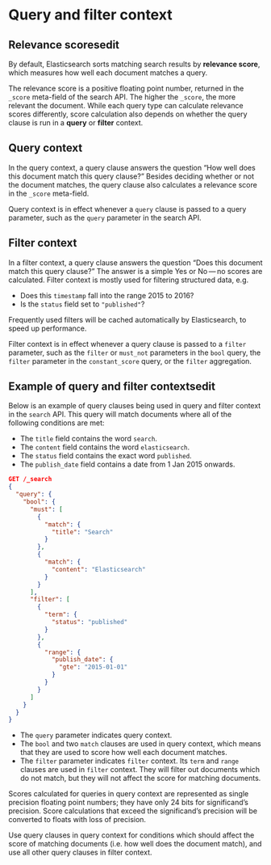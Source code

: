 # Query and filter context

## Relevance scoresedit

By default, Elasticsearch sorts matching search results by **relevance score**, which measures how well each document matches a query.

The relevance score is a positive floating point number, returned in the `_score` meta-field of the search API. The higher the `_score`, the more relevant the document. While each query type can calculate relevance scores differently, score calculation also depends on whether the query clause is run in a **query** or **filter** context.

## Query context

In the query context, a query clause answers the question “How well does this document match this query clause?” Besides deciding whether or not the document matches, the query clause also calculates a relevance score in the `_score` meta-field.

Query context is in effect whenever a `query` clause is passed to a query parameter, such as the `query` parameter in the search API.

## Filter context

In a filter context, a query clause answers the question “Does this document match this query clause?” The answer is a simple Yes or No — no scores are calculated. Filter context is mostly used for filtering structured data, e.g.

- Does this `timestamp` fall into the range 2015 to 2016?
- Is the `status` field set to `"published"`?

Frequently used filters will be cached automatically by Elasticsearch, to speed up performance.

Filter context is in effect whenever a query clause is passed to a `filter` parameter, such as the `filter` or `must_not` parameters in the `bool` query, the `filter` parameter in the `constant_score` query, or the `filter` aggregation.

## Example of query and filter contextsedit

Below is an example of query clauses being used in query and filter context in the `search` API. This query will match documents where all of the following conditions are met:

- The `title` field contains the word `search`.
- The `content` field contains the word `elasticsearch`.
- The `status` field contains the exact word `published`.
- The `publish_date` field contains a date from 1 Jan 2015 onwards.

```JSON
GET /_search
{
  "query": {
    "bool": {
      "must": [
        {
          "match": {
            "title": "Search"
          }
        },
        {
          "match": {
            "content": "Elasticsearch"
          }
        }
      ],
      "filter": [
        {
          "term": {
            "status": "published"
          }
        },
        {
          "range": {
            "publish_date": {
              "gte": "2015-01-01"
            }
          }
        }
      ]
    }
  }
}
```

- The `query` parameter indicates query context.
- The `bool` and two `match` clauses are used in query context, which means that they are used to score how well each document matches.
- The `filter` parameter indicates `filter` context. Its `term` and `range` clauses are used in `filter` context. They will filter out documents which do not match, but they will not affect the score for matching documents.

>
Scores calculated for queries in query context are represented as single precision floating point numbers; they have only 24 bits for significand’s precision. Score calculations that exceed the significand’s precision will be converted to floats with loss of precision.

>
Use query clauses in query context for conditions which should affect the score of matching documents (i.e. how well does the document match), and use all other query clauses in filter context.
